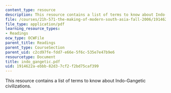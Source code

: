```yaml
---
content_type: resource
description: This resource contains a list of terms to know about Indo-Gangetic civilizations.
file: /courses/21h-571-the-making-of-modern-south-asia-fall-2006/1914622aebbb82d37cf2f2bd75caf399_indo_gangetic.pdf
file_type: application/pdf
learning_resource_types:
- Readings
ocw_type: OCWFile
parent_title: Readings
parent_type: CourseSection
parent_uid: c2cd97fe-fdd7-e66e-5f6c-535e7e47b9e6
resourcetype: Document
title: indo_gangetic.pdf
uid: 1914622a-ebbb-82d3-7cf2-f2bd75caf399
---
```

This resource contains a list of terms to know about Indo-Gangetic civilizations.

